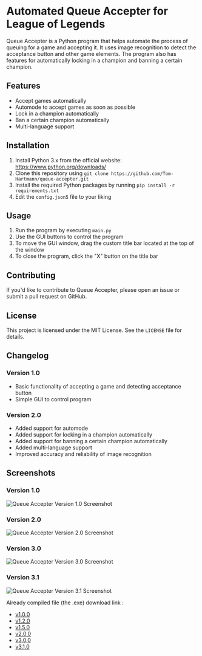 # Automated Queue Accepter for League of Legends

Queue Accepter is a Python program that helps automate the process of queuing for a game and accepting it. It uses image recognition to detect the acceptance button and other game elements. The program also has features for automatically locking in a champion and banning a certain champion.

## Features

- Accept games automatically
- Automode to accept games as soon as possible
- Lock in a champion automatically
- Ban a certain champion automatically
- Multi-language support

## Installation

1. Install Python 3.x from the official website: https://www.python.org/downloads/
2. Clone this repository using `git clone https://github.com/Tom-Hartmann/queue-accepter.git`
3. Install the required Python packages by running `pip install -r requirements.txt`
4. Edit the `config.json5` file to your liking

## Usage

1. Run the program by executing `main.py`
2. Use the GUI buttons to control the program
3. To move the GUI window, drag the custom title bar located at the top of the window
4. To close the program, click the "X" button on the title bar

## Contributing

If you'd like to contribute to Queue Accepter, please open an issue or submit a pull request on GitHub.

## License

This project is licensed under the MIT License. See the `LICENSE` file for details.

## Changelog

### Version 1.0

- Basic functionality of accepting a game and detecting acceptance button
- Simple GUI to control program

### Version 2.0

- Added support for automode
- Added support for locking in a champion automatically
- Added support for banning a certain champion automatically
- Added multi-language support
- Improved accuracy and reliability of image recognition

## Screenshots

### Version 1.0

![Queue Accepter Version 1.0 Screenshot](https://user-images.githubusercontent.com/35658558/213885042-942d8d4c-211f-4a84-9f7a-476392063271.png)

### Version 2.0

![Queue Accepter Version 2.0 Screenshot](https://i.imgur.com/985tpzq.png)

### Version 3.0

![Queue Accepter Version 3.0 Screenshot](https://i.imgur.com/4LBCwWN.png)

### Version 3.1

![Queue Accepter Version 3.1 Screenshot](https://i.imgur.com/LjcaZ1g.png)

Already compiled file (the .exe) download link :

- [v1.0.0](https://github.com/Tom-Hartmann/Queue-accepter/releases/tag/v1.0.0)
- [v1.2.0](https://github.com/Tom-Hartmann/Queue-accepter/releases/tag/v1.2.0)
- [v1.5.0](https://github.com/Tom-Hartmann/Queue-accepter/releases/tag/v1.5.0)
- [v2.0.0](https://github.com/Tom-Hartmann/Queue-accepter/releases/tag/v2.0.0)
- [v3.0.0](https://github.com/Tom-Hartmann/Queue-accepter/releases/tag/v3.0.0)
- [v3.1.0](https://github.com/Tom-Hartmann/Queue-accepter/releases/tag/v3.1.0)
